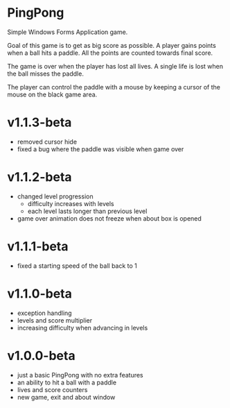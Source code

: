 # PingPong

Simple Windows Forms Application game.

Goal of this game is to get as big score as possible. A player gains points when a ball hits a paddle. All the points are counted towards final score.

The game is over when the player has lost all lives. A single life is lost when the ball misses the paddle.

The player can control the paddle with a mouse by keeping a cursor of the mouse on the black game area.

# v1.1.3-beta
- removed cursor hide
- fixed a bug where the paddle was visible when game over

# v1.1.2-beta
- changed level progression
    - difficulty increases with levels
    - each level lasts longer than previous level
- game over animation does not freeze when about box is opened

# v1.1.1-beta
- fixed a starting speed of the ball back to 1

# v1.1.0-beta
  - exception handling
  - levels and score multiplier
  - increasing difficulty when advancing in levels

# v1.0.0-beta
  - just a basic PingPong with no extra features
  - an ability to hit a ball with a paddle
  - lives and score counters
  - new game, exit and about window
